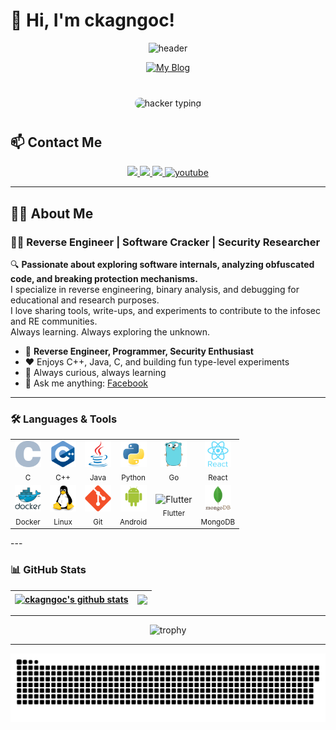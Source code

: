 # 👋 Hi, I'm ckagngoc!

<!-- Banner -->
<p align="center">
  <img src="https://capsule-render.vercel.app/api?type=waving&color=0:232526,100:6a11cb&height=220&section=header&text=ckagngoc&fontSize=50&fontAlign=50&fontColor=ffffff&fontAlignY=40&desc=Reverse%20Engineer%20%7C%20Security%20Researcher&descAlign=50&descSize=22&font=Fira+Code" alt="header"/>
</p>
<p align="center">
  <a href="https://ckagngoc.github.io" target="_blank">
    <img src="https://img.shields.io/badge/My%20Blog-6A11CB?style=for-the-badge&logo=githubpages&logoColor=white" alt="My Blog"/>
  </a>
</p>

<div align="center" style="margin: 40px 0;">
  <img 
    src="https://media.giphy.com/media/qgQUggAC3Pfv687qPC/giphy.gif" 
    alt="hacker typing" 
    style="max-width: 100%; height: auto; margin: 0 10px; border-radius: 10px;"
  />
</div>

## 📫 Contact Me 

<p align="center">
  <a href="https://web.facebook.com/profile.php?id=100026147535753">
    <img src="https://img.shields.io/badge/Facebook-1877F2?style=for-the-badge&logo=facebook&logoColor=white"/>
  </a>
  <a href="mailto:pducminh178@gmail.com">
    <img src="https://img.shields.io/badge/Gmail-D14836?style=for-the-badge&logo=gmail&logoColor=white"/>
  </a>
  <a href="https://github.com/ckagngoc">
    <img src="https://img.shields.io/badge/GitHub-232526?style=for-the-badge&logo=github&logoColor=white"/>
  </a>
  <a target="_blank" href="https://www.youtube.com/@coderlowtech0602" style="display: inline-block;"><img src="https://img.shields.io/badge/youtube-logo?style=for-the-badge&logo=youtube&logoColor=white&color=%23cc0000" alt="youtube" /></a>
</p>

---

## 🧑‍💼 About Me

### 👨‍💻 Reverse Engineer | Software Cracker | Security Researcher

🔍 **Passionate about exploring software internals, analyzing obfuscated code, and breaking protection mechanisms.**  
I specialize in reverse engineering, binary analysis, and debugging for educational and research purposes.  
I love sharing tools, write-ups, and experiments to contribute to the infosec and RE communities.  
Always learning. Always exploring the unknown.

- 💼 **Reverse Engineer, Programmer, Security Enthusiast**
- ❤️ Enjoys C++, Java, C, and building fun type-level experiments
- 🧠 Always curious, always learning
- 💬 Ask me anything: [Facebook](https://web.facebook.com/profile.php?id=100026147535753)

---

### 🛠️ Languages & Tools

<div align="center">

<table>
  <tr>
    <td align="center">
      <img src="https://raw.githubusercontent.com/devicons/devicon/master/icons/c/c-original.svg" width="42" height="42" alt="C"/><br/><sub>C</sub>
    </td>
    <td align="center">
      <img src="https://raw.githubusercontent.com/devicons/devicon/master/icons/cplusplus/cplusplus-original.svg" width="42" height="42" alt="C++"/><br/><sub>C++</sub>
    </td>
    <td align="center">
      <img src="https://raw.githubusercontent.com/devicons/devicon/master/icons/java/java-original.svg" width="42" height="42" alt="Java"/><br/><sub>Java</sub>
    </td>
    <td align="center">
      <img src="https://raw.githubusercontent.com/devicons/devicon/master/icons/python/python-original.svg" width="42" height="42" alt="Python"/><br/><sub>Python</sub>
    </td>
    <td align="center">
      <img src="https://raw.githubusercontent.com/devicons/devicon/master/icons/go/go-original.svg" width="42" height="42" alt="Go"/><br/><sub>Go</sub>
    </td>
    <td align="center">
      <img src="https://raw.githubusercontent.com/devicons/devicon/master/icons/react/react-original-wordmark.svg" width="42" height="42" alt="React"/><br/><sub>React</sub>
    </td>
  </tr>
  <tr>
    <td align="center">
      <img src="https://raw.githubusercontent.com/devicons/devicon/master/icons/docker/docker-original-wordmark.svg" width="42" height="42" alt="Docker"/><br/><sub>Docker</sub>
    </td>
    <td align="center">
      <img src="https://raw.githubusercontent.com/devicons/devicon/master/icons/linux/linux-original.svg" width="42" height="42" alt="Linux"/><br/><sub>Linux</sub>
    </td>
    <td align="center">
      <img src="https://raw.githubusercontent.com/devicons/devicon/master/icons/git/git-original.svg" width="42" height="42" alt="Git"/><br/><sub>Git</sub>
    </td>
    <td align="center">
      <img src="https://raw.githubusercontent.com/devicons/devicon/master/icons/android/android-original-wordmark.svg" width="42" height="42" alt="Android"/><br/><sub>Android</sub>
    </td>
    <td align="center">
      <img src="https://www.vectorlogo.zone/logos/flutterio/flutterio-icon.svg" width="42" height="42" alt="Flutter"/><br/><sub>Flutter</sub>
    </td>
    <td align="center">
      <img src="https://raw.githubusercontent.com/devicons/devicon/master/icons/mongodb/mongodb-original-wordmark.svg" width="42" height="42" alt="MongoDB"/><br/><sub>MongoDB</sub>
    </td>
  </tr>
</table>

</div>
---

### 📊 GitHub Stats

| <a href="https://github.com/ckagngoc/github-readme-stats"><img align="center" src="https://github-readme-stats.vercel.app/api?username=ckagngoc&show_icons=true&theme=radical&hide_border=true" alt="ckagngoc's github stats" /></a> | <a href="https://github.com/ckagngoc/github-readme-stats"><img align="center" src="https://github-readme-stats.vercel.app/api/top-langs/?username=ckagngoc&layout=compact&theme=radical&hide_border=true" /></a> |
| ------------------------------------------------------------------------------------------------------------------------------------------------------------------------------------------------------------------------------------ | ---------------------------------------------------------------------------------------------------------------------------------------------------------------------------------------------------------------- |

---

<p align="center">
  <img src="https://github-profile-trophy.vercel.app/?username=ckagngoc&theme=radical&no-frame=true&column=7" alt="trophy"/>
</p>

---

<!-- Contributions Calendar & Streak Stats -->

<picture>
  <source media="(prefers-color-scheme: dark)" srcset="https://raw.githubusercontent.com/ckagngoc/ckagngoc/output/github-snake-dark.svg" />
  <source media="(prefers-color-scheme: light)" srcset="https://raw.githubusercontent.com/ckagngoc/ckagngoc/output/github-snake.svg" />
  <img alt="github-snake" src="https://raw.githubusercontent.com/ckagngoc/ckagngoc/output/github-snake.svg" />
</picture>